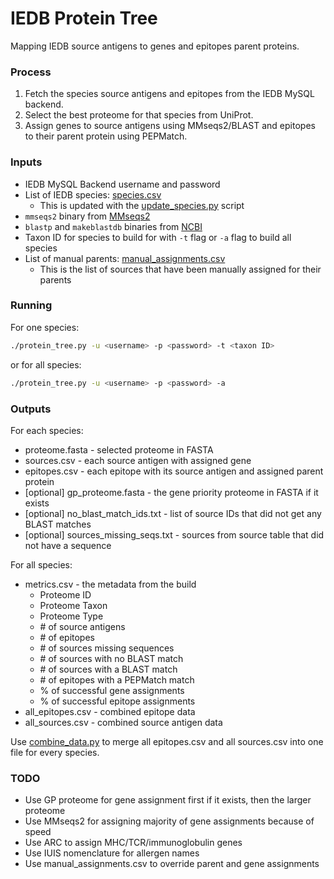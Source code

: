 # IEDB Protein Tree 

Mapping IEDB source antigens to genes and epitopes parent proteins. 

### Process
1. Fetch the species source antigens and epitopes from the IEDB MySQL backend.
2. Select the best proteome for that species from UniProt.
3. Assign genes to source antigens using MMseqs2/BLAST and epitopes to their parent protein using PEPMatch.

### Inputs
- IEDB MySQL Backend username and password
- List of IEDB species: [species.csv](species.csv)
    - This is updated with the [update_species.py](update_species.py) script
- `mmseqs2` binary from [MMseqs2](https://github.com/soedinglab/MMseqs2/releases)
- `blastp` and `makeblastdb` binaries from [NCBI](https://ftp.ncbi.nlm.nih.gov/blast/executables/blast+/LATEST/)
- Taxon ID for species to build for with `-t` flag or `-a` flag to build all species
- List of manual parents: [manual_assignments.csv](manual_assignments.csv)
    - This is the list of sources that have been manually assigned for their parents

### Running
For one species:
``` bash
./protein_tree.py -u <username> -p <password> -t <taxon ID>
```
or for all species:
``` bash
./protein_tree.py -u <username> -p <password> -a
```

### Outputs

For each species:
- proteome.fasta - selected proteome in FASTA
- sources.csv - each source antigen with assigned gene
- epitopes.csv - each epitope with its source antigen and assigned parent protein
- [optional] gp_proteome.fasta - the gene priority proteome in FASTA if it exists
- [optional] no_blast_match_ids.txt - list of source IDs that did not get any BLAST matches
- [optional] sources_missing_seqs.txt - sources from source table that did not have a sequence

For all species:
- metrics.csv - the metadata from the build
    - Proteome ID
    - Proteome Taxon
    - Proteome Type
    - \# of source antigens
    - \# of epitopes
    - \# of sources missing sequences
    - \# of sources with no BLAST match
    - \# of sources with a BLAST match
    - \# of epitopes with a PEPMatch match
    - % of successful gene assignments
    - % of successful epitope assignments
- all_epitopes.csv - combined epitope data
- all_sources.csv - combined source antigen data

Use [combine_data.py](combine_data.py) to merge all epitopes.csv and all sources.csv into one file for every species.

### TODO
- Use GP proteome for gene assignment first if it exists, then the larger proteome
- Use MMseqs2 for assigning majority of gene assignments because of speed
- Use ARC to assign MHC/TCR/immunoglobulin genes
- Use IUIS nomenclature for allergen names
- Use manual_assignments.csv to override parent and gene assignments